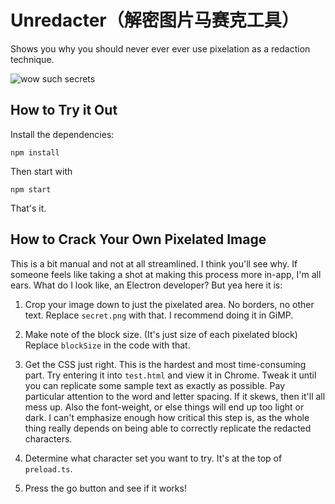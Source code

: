 # Unredacter（解密图片马赛克工具）

Shows you why you should never ever ever use pixelation as a redaction technique.

![wow such secrets](img/wow_such_secrets.gif)

## How to Try it Out

Install the dependencies:

`npm install`

Then start with

`npm start`

That's it.

## How to Crack Your Own Pixelated Image

This is a bit manual and not at all streamlined. I think you'll see why. If someone feels like taking a shot at making this process more in-app, I'm all ears. What do I look like, an Electron developer? But yea here it is:

1) Crop your image down to just the pixelated area. No borders, no other text. Replace `secret.png` with that. I recommend doing it in GiMP.

2) Make note of the block size. (It's just size of each pixelated block) Replace `blockSize` in the code with that.

3) Get the CSS just right. This is the hardest and most time-consuming part. Try entering it into `test.html` and view it in Chrome. Tweak it until you can replicate some sample text as exactly as possible. Pay particular attention to the word and letter spacing. If it skews, then it'll all mess up. Also the font-weight, or else things will end up too light or dark. I can't emphasize enough how critical this step is, as the whole thing really depends on being able to correctly replicate the redacted characters.

4) Determine what character set you want to try. It's at the top of `preload.ts`.

5) Press the go button and see if it works!
